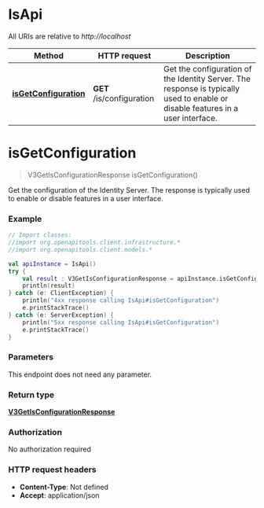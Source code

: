 # IsApi

All URIs are relative to *http://localhost*

Method | HTTP request | Description
------------- | ------------- | -------------
[**isGetConfiguration**](IsApi.md#isGetConfiguration) | **GET** /is/configuration | Get the configuration of the Identity Server. The response is typically used to enable or disable features in a user interface.


<a name="isGetConfiguration"></a>
# **isGetConfiguration**
> V3GetIsConfigurationResponse isGetConfiguration()

Get the configuration of the Identity Server. The response is typically used to enable or disable features in a user interface.

### Example
```kotlin
// Import classes:
//import org.openapitools.client.infrastructure.*
//import org.openapitools.client.models.*

val apiInstance = IsApi()
try {
    val result : V3GetIsConfigurationResponse = apiInstance.isGetConfiguration()
    println(result)
} catch (e: ClientException) {
    println("4xx response calling IsApi#isGetConfiguration")
    e.printStackTrace()
} catch (e: ServerException) {
    println("5xx response calling IsApi#isGetConfiguration")
    e.printStackTrace()
}
```

### Parameters
This endpoint does not need any parameter.

### Return type

[**V3GetIsConfigurationResponse**](V3GetIsConfigurationResponse.md)

### Authorization

No authorization required

### HTTP request headers

 - **Content-Type**: Not defined
 - **Accept**: application/json

